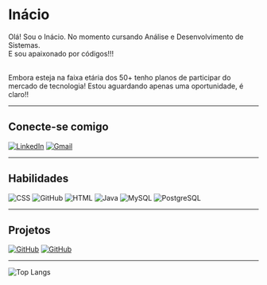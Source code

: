 # Inácio

Olá! Sou o Inácio. No momento cursando Análise e Desenvolvimento de Sistemas.<br/>
E sou apaixonado por códigos!!!<br/><br/>

Embora esteja na faixa etária dos 50+ tenho planos de participar do mercado de tecnologia! Estou aguardando apenas uma oportunidade, é claro!!

---

## Conecte-se comigo
[![LinkedIn](https://img.shields.io/badge/LinkedIn-000?style=for-the-badge&logo=linkedin&logoColor=0077B5)](https://www.linkedin.com/in/j-inacio)
[![Gmail](https://img.shields.io/badge/Gmail-000?style=for-the-badge&logo=gmail&logoColor=red)](mailto:jinacio14@gmail.com)

---

## Habilidades
![CSS](https://img.shields.io/badge/CSS-000?style=for-the-badge&logo=css3&logoColor=E94D5F)
![GitHub](https://img.shields.io/badge/GitHub-100000?style=for-the-badge&logo=github&logoColor=white)
![HTML](https://img.shields.io/badge/HTML-000?style=for-the-badge&logo=html5&logoColor=30A3DC)
![Java](https://img.shields.io/badge/Java-000?style=for-the-badge&logo=java&logoColor=30A3DC)
![MySQL](https://img.shields.io/badge/MySQL-00000F?style=for-the-badge&logo=mysql&logoColor=white)
![PostgreSQL](https://img.shields.io/badge/PostgreSQL-000?style=for-the-badge&logo=postgresql)

---

## Projetos
[![GitHub](https://img.shields.io/badge/Estrutura.de.dados-100000?style=for-the-badge&logo=github&logoColor=white)](https://github.com/inacioads23/estrutura-de-dados)
[![GitHub](https://img.shields.io/badge/PI.3-100000?style=for-the-badge&logo=github&logoColor=white)](https://github.com/inacioads23/dleiStore)

---

![Top Langs](https://github-readme-stats-git-masterrstaa-rickstaa.vercel.app/api/top-langs/?username=inacioads23&bg_color=000&border_color=30A3DC&title_color=E94D5F&text_color=FFF)
